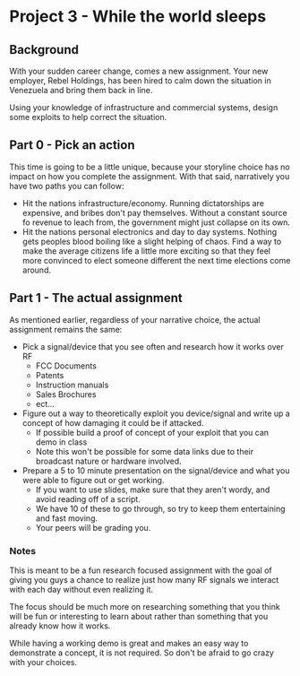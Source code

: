 # Project 3 - While the world sleeps

## Background

With your sudden career change, comes a new assignment.  Your new employer, Rebel Holdings, has been hired to calm down the situation in Venezuela and bring them back in line.  

Using your knowledge of infrastructure and commercial systems, design some exploits to help correct the situation.

## Part 0 - Pick an action

This time is going to be a little unique, because your storyline choice has no impact on how you complete the assignment.  With that said, narratively you have two paths you can follow:

* Hit the nations infrastructure/economy.  Running dictatorships are expensive, and bribes don't pay themselves.  Without a constant source fo revenue to leach from, the government might just collapse on its own.
* Hit the nations personal electronics and day to day systems.  Nothing gets peoples blood boiling like a slight helping of chaos.  Find a way to make the average citizens life a little more exciting so that they feel more convinced to elect someone different the next time elections come around.  

## Part 1 - The actual assignment

As mentioned earlier, regardless of your narrative choice, the actual assignment remains the same:

* Pick a signal/device that you see often and research how it works over RF
  * FCC Documents
  * Patents
  * Instruction manuals
  * Sales Brochures
  * ect...
* Figure out a way to theoretically exploit you device/signal and write up a concept of how damaging it could be if attacked.
  * If possible build a proof of concept of your exploit that you can demo in class
  * Note this won't be possible for some data links due to their broadcast nature or hardware involved.  
* Prepare a 5 to 10 minute presentation on the signal/device and what you were able to figure out or get working.  
  * If you want to use slides, make sure that they aren't wordy, and avoid reading off of a script.  
  * We have 10 of these to go through, so try to keep them entertaining and fast moving.
  * Your peers will be grading you.

### Notes

This is meant to be a fun research focused assignment with the goal of giving you guys a chance to realize just how many RF signals we interact with each day without even realizing it.  

The focus should be much more on researching something that you think will be fun or interesting to learn about rather than something that you already know how it works.  

While having a working demo is great and makes an easy way to demonstrate a concept, it is not required.  So don't be afraid to go crazy with your choices.
